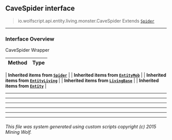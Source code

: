 ## CaveSpider __interface__

>io.wolfscript.api.entity.living.monster.CaveSpider
>Extends [`Spider`](Spider.md)

---

### Interface Overview

CaveSpider Wrapper

Method | Type   
--- | :--- 
 |
__Inherited items from [`Spider`](Spider.md)__ |
 |
__Inherited items from [`EntityMob`](EntityMob.md)__ |
 |
__Inherited items from [`EntityLiving`](../EntityLiving.md)__ |
 |
__Inherited items from [`LivingBase`](../LivingBase.md)__ |
 |
__Inherited items from [`Entity`](../../Entity.md)__ |













---



---


---


---


---


---


###### This file was system generated using custom scripts copyright (c) 2015 Mining Wolf.
	

